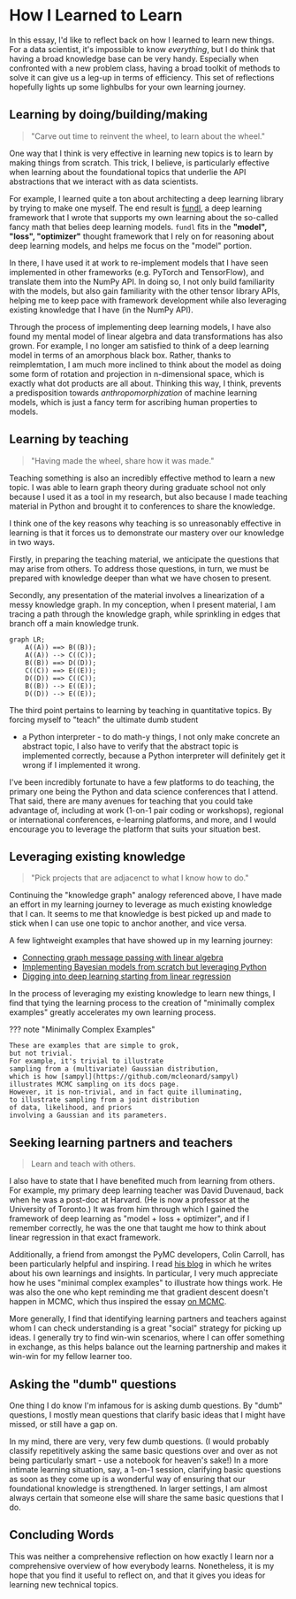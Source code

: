 # How I Learned to Learn

In this essay, I'd like to reflect back on
how I learned to learn new things.
For a data scientist, it's impossible to know _everything_,
but I do think that having a broad knowledge base can be very handy.
Especially when confronted with a new problem class,
having a broad toolkit of methods to solve it
can give us a leg-up in terms of efficiency.
This set of reflections hopefully lights up some lighbulbs
for your own learning journey.

## Learning by doing/building/making

> "Carve out time to reinvent the wheel, to learn about the wheel."

One way that I think is very effective in learning new topics
is to learn by making things from scratch.
This trick, I believe, is particularly effective
when learning about the foundational topics that underlie
the API abstractions that we interact with
as data scientists.

For example, I learned quite a ton about architecting a deep learning library
by trying to make one myself.
The end result is [fundl], a deep learning framework that I wrote
that supports my own learning
about the so-called fancy math that belies deep learning models.
`fundl` fits in the **"model", "loss", "optimizer"** thought framework
that I rely on for reasoning about deep learning models,
and helps me focus on the "model" portion.

[fundl]: https://github.com/ericmjl/fundl

In there, I have used it at work to re-implement models that I have seen
implemented in other frameworks (e.g. PyTorch and TensorFlow),
and translate them into the NumPy API.
In doing so, I not only build familiarity with the models,
but also gain familiarity with the other tensor library APIs,
helping me to keep pace with framework development
while also leveraging existing knowledge that I have (in the NumPy API).

Through the process of implementing deep learning models,
I have also found my mental model
of linear algebra and data transformations has also grown.
For example, I no longer am satisfied to think of a deep learning model
in terms of an amorphous black box.
Rather, thanks to reimplemtation, I am much more inclined
to think about the model as doing some form of rotation and projection
in n-dimensional space,
which is exactly what dot products are all about.
Thinking this way, I think, prevents a predisposition towards
_anthropomorphization_ of machine learning models,
which is just a fancy term for ascribing human properties to models.

## Learning by teaching

> "Having made the wheel, share how it was made."

Teaching something is also an incredibly effective method
to learn a new topic.
I was able to learn graph theory during graduate school
not only because I used it as a tool in my research,
but also because I made teaching material in Python
and brought it to conferences to share the knowledge.

I think one of the key reasons
why teaching is so unreasonably effective in learning
is that it forces us to demonstrate our mastery over our knowledge
in two ways.

Firstly, in preparing the teaching material,
we anticipate the questions that may arise from others.
To address those questions, in turn, we must be prepared
with knowledge deeper than what we have chosen to present.

Secondly, any presentation of the material
involves a linearization of a messy knowledge graph.
In my conception, when I present material,
I am tracing a path through the knowledge graph,
while sprinkling in edges that branch off a main knowledge trunk.

```mermaid
graph LR;
    A((A)) ==> B((B));
    A((A)) --> C((C));
    B((B)) ==> D((D));
    C((C)) ==> E((E));
    D((D)) ==> C((C));
    B((B)) --> E((E));
    D((D)) --> E((E));
```

The third point pertains to learning by teaching in quantitative topics.
By forcing myself to "teach" the ultimate dumb student
- a Python interpreter - to do math-y things,
I not only make concrete an abstract topic,
I also have to verify that the abstract topic is implemented correctly,
because a Python interpreter will definitely get it wrong
if I implemented it wrong.

I've been incredibly fortunate to have a few platforms to do teaching,
the primary one being the Python and data science conferences that I attend.
That said, there are many avenues for teaching
that you could take advantage of,
including at work (1-on-1 pair coding or workshops),
regional or international conferences,
e-learning platforms,
and more,
and I would encourage you to leverage the platform
that suits your situation best.

## Leveraging existing knowledge

> "Pick projects that are adjacenct to what I know how to do."

Continuing the "knowledge graph" analogy referenced above,
I have made an effort in my learning journey
to leverage as much existing knowledge that I can.
It seems to me that knowledge is best picked up and made to stick
when I can use one topic to anchor another, and vice versa.

A few lightweight examples that have showed up in my learning journey:

- [Connecting graph message passing with linear algebra](/machine-learning/message-passing)
- [Implementing Bayesian models from scratch but leveraging Python](/machine-learning/computational-bayesian-stats/)
- [Digging into deep learning starting from linear regression](https://github.com/ericmjl/dl-workshop)

In the process of leveraging my existing knowledge to learn new things,
I find that tying the learning process
to the creation of "minimally complex examples"
greatly accelerates my own learning process.


??? note "Minimally Complex Examples"

    These are examples that are simple to grok,
    but not trivial.
    For example, it's trivial to illustrate
    sampling from a (multivariate) Gaussian distribution,
    which is how [sampyl](https://github.com/mcleonard/sampyl)
    illustrates MCMC sampling on its docs page.
    However, it is non-trivial, and in fact quite illuminating,
    to illustrate sampling from a joint distribution
    of data, likelihood, and priors
    involving a Gaussian and its parameters.

## Seeking learning partners and teachers

> Learn and teach with others.

I also have to state that I have benefited much
from learning from others.
For example, my primary deep learning teacher was David Duvenaud,
back when he was a post-doc at Harvard.
(He is now a professor at the University of Toronto.)
It was from him through which I gained the framework of
deep learning as "model + loss + optimizer",
and if I remember correctly,
he was the one that taught me how to think about linear regression
in that exact framework.

Additionally, a friend from amongst the PyMC developers, Colin Carroll,
has been particularly helpful and inspiring.
I read [his blog](https://colindcarroll.com)
in which he writes about his own learnings and insights.
In particular, I very much appreciate how he uses "minimal complex examples"
to illustrate how things work.
He was also the one who kept reminding me
that gradient descent doesn't happen in MCMC,
which thus inspired the essay
[on MCMC](/machine-learning/computational-bayesian-stats/).

More generally,
I find that identifying learning partners and teachers
against whom I can check understanding
is a great "social" strategy for picking up ideas.
I generally try to find win-win scenarios,
where I can offer something in exchange,
as this helps balance out the learning partnership
and makes it win-win for my fellow learner too.

## Asking the "dumb" questions

One thing I do know I'm infamous for is asking dumb questions.
By "dumb" questions, I mostly mean questions that clarify basic ideas
that I might have missed, or still have a gap on.

In my mind, there are very, very few dumb questions.
(I would probably classify
repetitively asking the same basic questions over and over
as not being particularly smart -
use a notebook for heaven's sake!)
In a more intimate learning situation, say, a 1-on-1 session,
clarifying basic questions as soon as they come up
is a wonderful way of ensuring that
our foundational knowledge is strengthened.
In larger settings,
I am almost always certain
that someone else will share the same basic questions that I do.

## Concluding Words

This was neither a comprehensive reflection on how exactly I learn
nor a comprehensive overview of how everybody learns.
Nonetheless, it is my hope that you find it useful to reflect on,
and that it gives you ideas for learning new technical topics.
